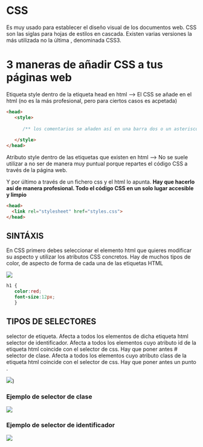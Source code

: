 # CSS

Es muy usado para establecer el diseño visual de los documentos web. CSS son las siglas para hojas de estilos en cascada. Existen varias versiones la más utilizada no la última , denominada 
CSS3.

# 3 maneras de añadir CSS a tus páginas web

Etiqueta style dentro de la etiqueta head en html --> El CSS se añade en el html (no es la más profesional, pero para ciertos casos es acpetada)

```html
<head>
   <style>
       
      /** los comentarios se añaden así en una barra dos o un asterisco y terminado en asterisco barra */
   
   </style>
</head>
```
Atributo style dentro de las etiquetas que existen en html --> No se suele utilizar a no ser de manera muy puntual porque repartes el código CSS a través de la página web.

Y por último a través de un fichero css y el html lo apunta. **Hay que hacerlo así de manera profesional. Todo el código CSS en un solo lugar accesible y limpio**
```html
<head>
  <link rel="stylesheet" href="styles.css">
</head>
```

## SINTÁXIS

En CSS primero debes seleccionar el elemento html que quieres modificar su aspecto y utilizar los atributos CSS concretos. Hay de muchos tipos de color, de aspecto de forma de cada una de las etiquetas HTML

![](https://oregoom.com/wp-content/uploads/sites/9/2022/04/sintaxis-en-css3.jpg)

```css
h1 {
   color:red;
   font-size:12px;
   }
```

## TIPOS DE SELECTORES

selector de etiqueta. Afecta a todos los elementos de dicha etiqueta html
selector de identificador. Afecta a todos los elementos cuyo atributo id de la etiqueta html coincide con el selector de css. Hay que poner antes #
selector de clase. Afecta a todos los elementos cuyo atributo class de la etiqueta html coincide con el selector de css. Hay que poner antes un punto .


![](https://studyopedia.com/wp-content/uploads/2017/07/CSS-Selectors.png))


### Ejemplo de selector de clase

![](https://i.ytimg.com/vi/bKsYu1w9W20/maxresdefault.jpg)

### Ejemplo de selector de identificador

![](https://i.pinimg.com/originals/36/10/4e/36104eb5010d322ef84dcc91135f270d.jpg)
